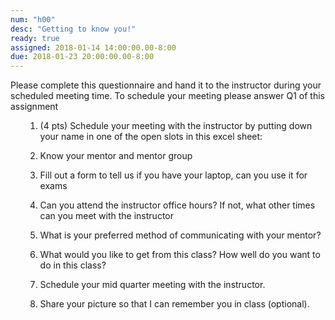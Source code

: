 ```yaml
---
num: "h00"
desc: "Getting to know you!"
ready: true
assigned: 2018-01-14 14:00:00.00-8:00
due: 2018-01-23 20:00:00.00-8:00
---
```

Please complete this questionnaire and hand it to the instructor during your scheduled meeting time. To schedule your meeting please answer Q1 of this assignment

<ol markdown="1">

1. (4 pts) Schedule your meeting with the instructor by putting down your name in one of the open slots in this excel sheet:

2. Know your mentor and mentor group

3. Fill out a form to tell us if you have your laptop, can you use it for exams

4. Can you attend the instructor office hours? If not, what other times can you meet with the instructor

5. What is your preferred method of communicating with your mentor?

6. What would you like to get from this class? How well do you want to do in this class?

7. Schedule your mid quarter meeting with the instructor.

8. Share your picture so that I can remember you in class (optional).


</ol>
